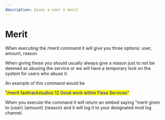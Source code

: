 ```yaml
---
description: Gives a user a merit
---
```


# Merit

When executing the /merit command it will give you three options: user, amount, reason

When giving these you should usually always give a reason just to not be deemed as abusing the service or we will have a temporary lock on the system for users who abuse it.

An example of this command would be

<mark style="color:blue;">"/merit fasttrackstudios 12 Good work within Flexa Services"</mark>

When you execute the command it will return an embed saying "merit given to {user} {amount} {reason} and it will log it to your designated mod log channel.
